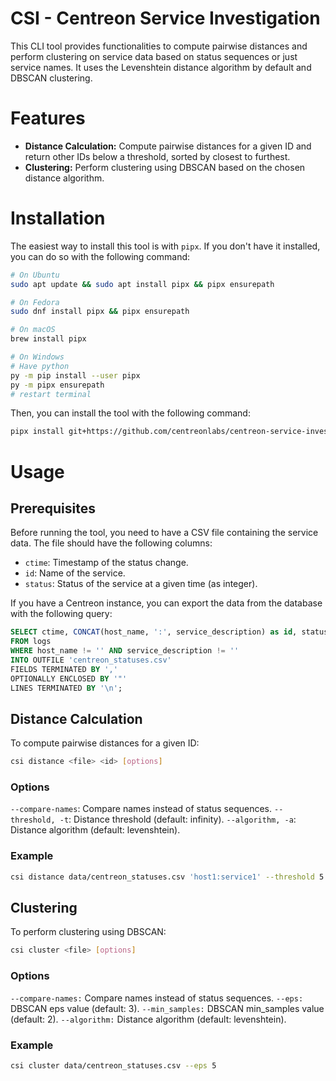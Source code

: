 # CSI - Centreon Service Investigation

This CLI tool provides functionalities to compute pairwise distances and perform clustering on service data based on status sequences or just service names. It uses the Levenshtein distance algorithm by default and DBSCAN clustering.

# Features

- **Distance Calculation:** Compute pairwise distances for a given ID and return other IDs below a threshold, sorted by closest to furthest.
- **Clustering:** Perform clustering using DBSCAN based on the chosen distance algorithm.

# Installation

The easiest way to install this tool is with `pipx`. If you don't have it installed, you can do so with the following command:

```bash
# On Ubuntu
sudo apt update && sudo apt install pipx && pipx ensurepath

# On Fedora
sudo dnf install pipx && pipx ensurepath

# On macOS
brew install pipx

# On Windows
# Have python
py -m pip install --user pipx
py -m pipx ensurepath
# restart terminal
```

Then, you can install the tool with the following command:

```bash
pipx install git+https://github.com/centreonlabs/centreon-service-investigation.git
```

# Usage

## Prerequisites

Before running the tool, you need to have a CSV file containing the service data. The file should have the following columns:

- `ctime`: Timestamp of the status change.
- `id`: Name of the service.
- `status`: Status of the service at a given time (as integer).

If you have a Centreon instance, you can export the data from the database with the following query:

```sql
SELECT ctime, CONCAT(host_name, ':', service_description) as id, status 
FROM logs 
WHERE host_name != '' AND service_description != ''
INTO OUTFILE 'centreon_statuses.csv' 
FIELDS TERMINATED BY ',' 
OPTIONALLY ENCLOSED BY '"' 
LINES TERMINATED BY '\n';
```

## Distance Calculation

To compute pairwise distances for a given ID:

```bash
csi distance <file> <id> [options]
```

### Options

`--compare-names`: Compare names instead of status sequences.
`--threshold, -t`: Distance threshold (default: infinity).
`--algorithm, -a`: Distance algorithm (default: levenshtein).

### Example

```bash
csi distance data/centreon_statuses.csv 'host1:service1' --threshold 5
```

## Clustering

To perform clustering using DBSCAN:

```bash
csi cluster <file> [options]
```

### Options

`--compare-names:` Compare names instead of status sequences.
`--eps:` DBSCAN eps value (default: 3).
`--min_samples:` DBSCAN min_samples value (default: 2).
`--algorithm:` Distance algorithm (default: levenshtein).

### Example

```bash
csi cluster data/centreon_statuses.csv --eps 5
```
